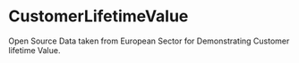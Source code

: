 # CustomerLifetimeValue

Open Source Data taken from European Sector for Demonstrating Customer lifetime Value.
